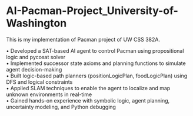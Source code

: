 # AI-Pacman-Project_University-of-Washington
This is my implementation of Pacman project of UW CSS 382A.

• Developed a SAT-based AI agent to control Pacman using propositional logic and pycosat solver  
• Implemented successor state axioms and planning functions to simulate agent decision-making  
• Built logic-based path planners (positionLogicPlan, foodLogicPlan) using DFS and logical constraints  
• Applied SLAM techniques to enable the agent to localize and map unknown environments in real-time  
• Gained hands-on experience with symbolic logic, agent planning, uncertainty modeling, and Python debugging

